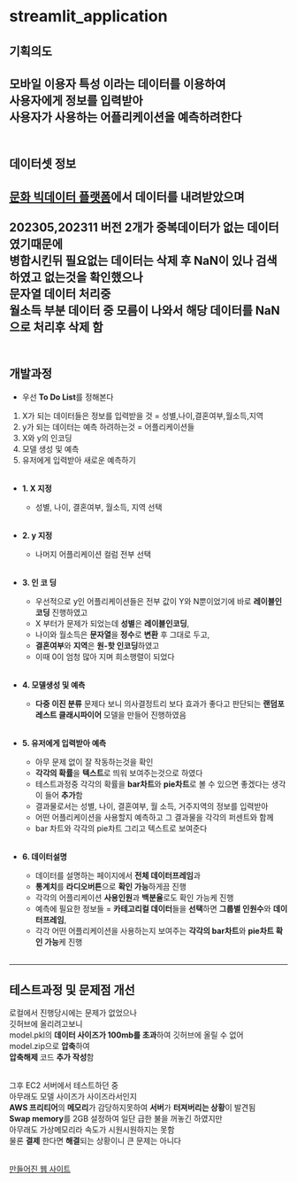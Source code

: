 # streamlit_application

## 기획의도
모바일 이용자 특성 이라는 데이터를 이용하여<br/>
**사용자에게 정보를 입력**받아<br/>
**사용자가 사용하는 어플리케이션**을 **예측**하려한다<br/><br/>
---

## 데이터셋 정보
[문화 빅데이터 플랫폼](https://www.bigdata-culture.kr/bigdata/user/data_market/detail.do?id=9f027c94-92fd-4eeb-bf1c-7532f9c8375e, "문화 빅데이터 플랫폼")에서 데이터를 내려받았으며 <br/>  
202305,202311 버전 2개가 **중복데이터가 없는 데이터**였기때문에<br/>
**병합**시킨뒤 필요없는 데이터는 삭제 후 NaN이 있나 검색하였고 없는것을 확인했으나<br/>
문자열 데이터 처리중<br/>
월소득 부분 데이터 중 **모름**이 나와서 **해당 데이터를 NaN으로 처리후 삭제** 함<br/><br/>
---

## 개발과정
+ 우선 **To Do List**를 정해본다<br/>
1. X가 되는 데이터들은 정보를 입력받을 것 = 성별,나이,결혼여부,월소득,지역<br/>
2. y가 되는 데이터는 예측 하려하는것 = 어플리케이션들<br/>
3. X와 y의 인코딩<br/>
4. 모델 생성 및 예측<br/>
5. 유저에게 입력받아 새로운 예측하기<br/><br/>

+ **1. X 지정**<br/>
    + 성별, 나이, 결혼여부, 월소득, 지역 선택<br/><br/>

+ **2. y 지정**<br/>
    + 나머지 어플리케이션 컬럼 전부 선택<br/><br/>

+ **3. 인 코 딩**<br/>
    + 우선적으로 y인 어플리케이션들은 전부 값이 Y와 N뿐이었기에 바로 **레이블인코딩** 진행하였고<br/>
    + X 부터가 문제가 되었는데 **성별**은 **레이블인코딩**,<br/>
    + 나이와 월소득은 **문자열**을 **정수**로 **변환** 후 그대로 두고,<br/>
    + **결혼여부**와 **지역**은 **원-핫 인코딩**하였고<br/>
    + 이때 0이 엄청 많아 지며 희소행렬이 되었다<br/><br/>

+ **4. 모델생성 및 예측**<br/>
    + **다중 이진 분류** 문제다 보니 의사결정트리 보다 효과가 좋다고 판단되는 **랜덤포레스트 클래시파이어** 모델을 만들어 진행하였음<br/><br/>

+ **5. 유저에게 입력받아 예측**
    + 아무 문제 없이 잘 작동하는것을 확인<br/>
    + **각각의 확률**을 **텍스트**로 띄워 보여주는것으로 하였다<br/>
    + 테스트과정중 각각의 확률을 **bar차트**와 **pie차트**로 볼 수 있으면 좋겠다는 생각이 들어 **추가**함<br/>
    + 결과물로서는 성별, 나이, 결혼여부, 월 소득, 거주지역의 정보를 입력받아<br/>
    + 어떤 어플리케이션을 사용할지 예측하고 그 결과물을 각각의 퍼센트와 함께<br/>
    + bar 차트와 각각의 pie차트 그리고 텍스트로 보여준다<br/><br/>

+ **6. 데이터설명**
    + 데이터를 설명하는 페이지에서 **전체 데이터프레임**과<br/>
    + **통계치**를 **라디오버튼**으로 **확인 가능**하게끔 진행<br/>
    + 각각의 어플리케이션 **사용인원**과 **백분율**로도 확인 가능케 진행<br/>
    + 예측에 필요한 정보들 = **카테고리컬 데이터**들을 **선택**하면 **그룹별 인원수**와 **데이터프레임**,<br/>
    + 각각 어떤 어플리케이션을 사용하는지 보여주는 **각각의 bar차트**와 **pie차트 확인 가능**케 진행<br/><br/>
- - - - - - - - - 

## 테스트과정 및 문제점 개선
로컬에서 진행당시에는 문제가 없었으나<br/>
깃허브에 올리려고보니<br/>
model.pkl의 **데이터 사이즈가 100mb를 초과**하여 깃허브에 올릴 수 없어<br/>
model.zip으로 **압축**하여<br/>
**압축해제** 코드 **추가 작성**함<br/><br/>

그후 EC2 서버에서 테스트하던 중<br/>
아무래도 모델 사이즈가 사이즈라서인지<br/>
**AWS 프리티어**의 **메모리**가 감당하지못하여 **서버**가 **터져버리는 상황**이 발견됨<br/>
**Swap memory**를 2GB 설정하여 일단 급한 불을 꺼놓긴 하였지만<br/>
아무래도 가상메모리라 속도가 시원시원하지는 못함<br/>
물론 **결제** 한다면 **해결**되는 상황이니 큰 문제는 아니다<br/><br/>

[만들어진 웹 사이트](http://ec2-3-39-253-5.ap-northeast-2.compute.amazonaws.com:8504)<br/>